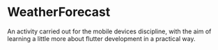 # WeatherForecast
An activity carried out for the mobile devices discipline, with the aim of learning a little more about flutter development in a practical way.
